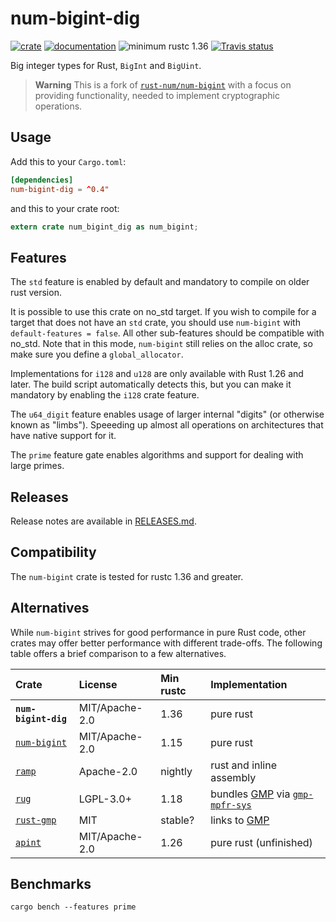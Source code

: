 # num-bigint-dig

[![crate](https://img.shields.io/crates/v/num-bigint-dig.svg)](https://crates.io/crates/num-bigint-dig)
[![documentation](https://docs.rs/num-bigint-dig/badge.svg)](https://docs.rs/num-bigint-dig)
![minimum rustc 1.36](https://img.shields.io/badge/rustc-1.36+-red.svg)
[![Travis status](https://travis-ci.org/dignifiedquire/num-bigint.svg?branch=master)](https://travis-ci.org/dignifiedquire/num-bigint)

Big integer types for Rust, `BigInt` and `BigUint`.

> **Warning** This is a fork of [`rust-num/num-bigint`](https://github.com/rust-num/num-bigint) with a focus on providing functionality, needed to implement cryptographic operations.


## Usage

Add this to your `Cargo.toml`:

```toml
[dependencies]
num-bigint-dig = ^0.4"
```

and this to your crate root:

```rust
extern crate num_bigint_dig as num_bigint;
```

## Features

The `std` feature is enabled by default and mandatory to compile on older rust
version.

It is possible to use this crate on no_std target. If
you wish to compile for a target that does not have an `std` crate, you should
use `num-bigint` with `default-features = false`. All other sub-features should
be compatible with no_std. Note that in this mode, `num-bigint` still relies on
the alloc crate, so make sure you define a `global_allocator`.

Implementations for `i128` and `u128` are only available with Rust 1.26 and
later.  The build script automatically detects this, but you can make it
mandatory by enabling the `i128` crate feature.

The `u64_digit` feature enables usage of larger internal "digits" (or otherwise known as "limbs"). Speeeding up almost all operations on architectures that have native support for it.

The `prime` feature gate enables algorithms and support for dealing with large primes.

## Releases

Release notes are available in [RELEASES.md](RELEASES.md).

## Compatibility

The `num-bigint` crate is tested for rustc 1.36 and greater.

## Alternatives

While `num-bigint` strives for good performance in pure Rust code, other
crates may offer better performance with different trade-offs.  The following
table offers a brief comparison to a few alternatives.

| Crate                | License        | Min rustc | Implementation |
| :------------------- | :------------- | :-------- | :------------- |
| **`num-bigint-dig`** | MIT/Apache-2.0 | 1.36      | pure rust |
| [`num-bigint`]       | MIT/Apache-2.0 | 1.15      | pure rust |
| [`ramp`]             | Apache-2.0     | nightly   | rust and inline assembly |
| [`rug`]              | LGPL-3.0+      | 1.18      | bundles [GMP] via [`gmp-mpfr-sys`] |
| [`rust-gmp`]         | MIT            | stable?   | links to [GMP] |
| [`apint`]            | MIT/Apache-2.0 | 1.26      | pure rust (unfinished) |

[`num-bigint`]: https://crates.io/crates/num-bigint
[GMP]: https://gmplib.org/
[`gmp-mpfr-sys`]: https://crates.io/crates/gmp-mpfr-sys
[`rug`]: https://crates.io/crates/rug
[`rust-gmp`]: https://crates.io/crates/rust-gmp
[`ramp`]: https://crates.io/crates/ramp
[`apint`]: https://crates.io/crates/apint

## Benchmarks

```
cargo bench --features prime
```
